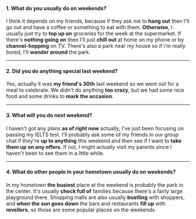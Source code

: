 #### 1. What do you usually do on weekends?
I think it depends on my friends, because if they ask me to **hang out** then I'll go out and have a coffee or something to eat with them. **Otherwise**, I usually just try to **top up on** groceries for the week at the supermarket. If there's **nothing going on** then I'll just **chill out** at home on my phone or by **channel-hopping** on TV. There's also a park near my house so if i'm really bored, I'll **wander around** the park.

---
#### 2. Did you do anything special last weekend?
Yes, actually it was **my friend's 30th** last weekend so we went out for a meal to celebrate. We didn't do anything **too crazy**, but we had some nice food and some drinks to **mark the occasion**.

---
#### 3. What will you do next weekend?
I haven't got any plans **as of right now** actually, I've just been focusing on passing my IELTS test. I'll probably ask some of my friends in our group chat if they're **up to anything** this weekend and then see if I want to **take them up on any offers**. If not, I might actually visit my parents since I haven't been to see them in a little while.

---
#### 4. What do other people in your hometown usually do on weekends?
In my hometown **the busiest** place at the weekend is probably the park in the center. It's usually **chock full of** families because there's a fairly large playground there. Shopping malls are also usually **bustling** with shoppers, and **when the sun goes down** the bars and restaurants **fill up** with **revellers**, so those are some popular places on the weekends.
